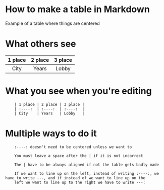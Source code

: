 # How to make a table in Markdown

Example of a table where things are centered

# What others see

| 1 place | 2 place | 3 place |
| :----:  | :----:  | :----:  |
| City    | Years   | Lobby   |

# What you see when you're editing

        | 1 place | 2 place | 3 place |
        | :----:  | :----:  | :----:  |
        | City    | Years   | Lobby   |
  
# Multiple ways to do it

        :----: doesn't need to be centered unless we want to
              
        You must leave a space after the | if it is not incorrect
                  
        The | have to be always aligned if not the table gets badly made
        
        If we want to line up on the left, instead of writing :----:, we have to write ---, and if instead of we want to line up on the
        left we want to line up to the right we have to write ---:

